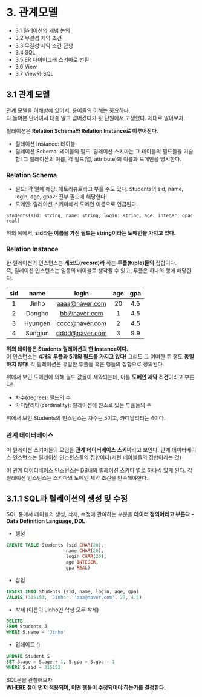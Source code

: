 

# 3. 관계모델
- 3.1 릴레이션의 개념 논의
- 3.2 무결성 제약 조건
- 3.3 무결성 제약 조건 집행
- 3.4 SQL
- 3.5 ER 다이어그래 스키마로 변환
- 3.6 View
- 3.7 View와 SQL
## 3.1 관계 모델
관계 모델을 이해함에 있어서, 용어들의 이해는 중요하다. <br>
다 들어본 단어여서 대충 알고 넘어갔다가 뒷 단원에서 고생했다. 제대로 알아보자. <br> 

릴레이션은 **Relation Schema와 Relation Instance로 이루어진다.** 
- 릴레이션 Instance: 테이블
- 릴레이션 Schema: 테이블의 필드. 릴레이션 스키마는 그 테이블의 필드들을 기술함! 그 릴레이션의 이름, 각 필드(열, attribute)의 이름과 도메인을 명시한다.

### Relation Schema
- 필드: 각 열에 해당. 애트리뷰트라고 부를 수도 있다. Students의 sid, name, login, age, gpa가 전부 필드에 해당한다!
- 도메인: 릴레이션 스키마에서 도메인 이름으로 언급된다. 
```
Students(sid: string, name: string, login: string, age: integer, gpa: real)
```  
위의 예에서, **sid라는 이름을 가진 필드는 string이라는 도메인을 가지고 있다.**


### Relation Instance
한 릴레이션의 인스턴스는 **레코드(record)라** 하는 **투플(tuple)들의** 집합이다. <br> 즉, 릴레이션 인스턴스는 일종의 테이블로 생각될 수 있고, 투플은 하나의 행에 해당한다.

|  sid  |  name   |     login      |  age  |  gpa  |
| :---: | :-----: | :------------: | :---: | :---: |
|   1   |  Jinho  | aaaa@naver.com |  20   |  4.5  |
|   2   | Dongho  |  bb@naver.com  |   1   |  4.5  |
|   3   | Hyungen | cccc@naver.com |   2   |  4.5  |
|   4   | Sungjun | dddd@naver.com |   3   |  9.9  |

**위의 테이블은 Students 릴레이션의 한 Instance이다.** <br> 이 인스턴스는 **4개의 투플과 5개의 필드를 가지고 있다!** 그리도 그 어떠한 두 행도 **동일하지 않다!** 각 릴레이션은 유일한 투플들 혹은 행들의 집합으로 정의된다. <br>

위에서 보인 도메인에 의해 필드 값들이 제약되는데, 이를 **도메인 제약 조건**이라고 부른다!

- 차수(degree): 필드의 수
- 카디날리티(cardinality): 릴레이션에 원소로 있는 투플들의 수

위에서 보인 Students의 인스턴스는 차수는 5이고, 카디날리티는 4이다.

### 관계 데이터베이스
이 릴레이션 스키마들의 모임을 **관계 데이터베이스 스키마**라고 보인다. 관계 데이터베이스 인스턴스는 릴레이션 인스턴스들의 집합이다(저런 테이블들의 집합이라는 것) <br>

이 관계 데이터베이스 인스턴스는 DB내의 릴레이션 스키마 별로 하나씩 있게 된다. 각 릴레이션 인스턴스는 스키마의 도메인 제약 조건을 만족해야한다.

## 3.1.1 SQL과 릴레이션의 생성 및 수정
SQL 중에서 테이블의 생성, 삭제, 수정에 관여하는 부분을 **데이터 정의어라고 부른다 - Data Definition Language, DDL** <br>

- 생성
```sql
CREATE TABLE Students (sid CHAR(20),
                      name CHAR(20),  
                      login CHAR(20),  
                      age INTEGER,  
                      gpa REAL)
```
- 삽입
```sql
INSERT INTO Students (sid, name, login, age, gpa)
VALUES (315153, 'Jinho', 'aaa@naver.com', 27, 4.5)
```
- 삭제 (이름이 Jinho인 학생 모두 삭제)
```sql
DELETE
FROM Students J
WHERE S.name = 'Jinho'
```
- 업데이트 ()
```sql
UPDATE Student S
SET S.age = S.age + 1, S.gpa = S.gpa - 1
WHERE S.sid = 315153 
```
SQL문을 관찰해보자 <br>
**WHERE 절이 먼저 적용되어, 어떤 행들이 수정되어야 하는가를 결정한다.**
